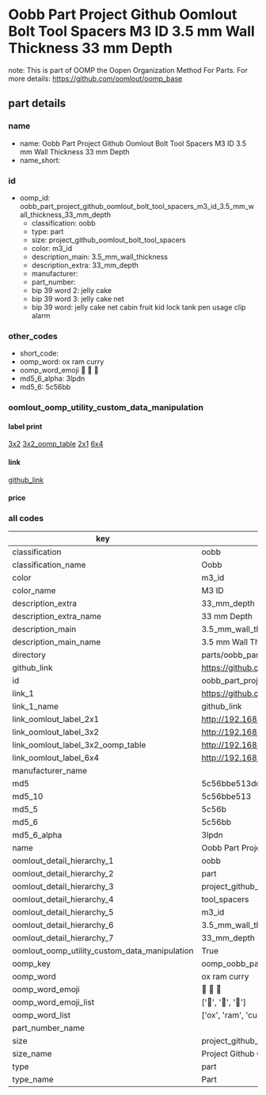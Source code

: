 # Oobb Part Project Github Oomlout Bolt Tool Spacers M3 ID 3.5 mm Wall Thickness 33 mm Depth  

note: This is part of OOMP the Oopen Organization Method For Parts. For more details: https://github.com/oomlout/oomp_base

##  part details





### name
* name: Oobb Part Project Github Oomlout Bolt Tool Spacers M3 ID 3.5 mm Wall Thickness 33 mm Depth
* name_short: 
### id
* oomp_id: oobb_part_project_github_oomlout_bolt_tool_spacers_m3_id_3.5_mm_wall_thickness_33_mm_depth
  * classification: oobb
  * type: part
  * size: project_github_oomlout_bolt_tool_spacers
  * color: m3_id
  * description_main: 3.5_mm_wall_thickness
  * description_extra: 33_mm_depth
  * manufacturer: 
  * part_number: 
  * bip 39 word 2: jelly cake
  * bip 39 word 3: jelly cake net
  * bip 39 word: jelly cake net cabin fruit kid lock tank pen usage clip alarm

### other_codes
* short_code: 
* oomp_word: ox ram curry
* oomp_word_emoji :ox: :ram: :curry:
* md5_6_alpha: 3lpdn
* md5_6: 5c56bb






### oomlout_oomp_utility_custom_data_manipulation
#### label print
[3x2](http://192.168.1.245:1112/?label=oomp%203lpdn)
[3x2_oomp_table](http://192.168.1.107:1112/?label=oomp%203lpdn)
[2x1](http://192.168.1.242:1112/?label=oomp%203lpdn)
[6x4](http://192.168.1.55:1112/?label=oomp%203lpdn)    

#### link

[github_link](https://github.com/oomlout/oomlout_oomp_part_src/tree/main/parts/oobb_part_project_github_oomlout_bolt_tool_spacers_m3_id_3.5_mm_wall_thickness_33_mm_depth)                              

#### price







### all codes 
| key | value |  
| --- | --- |  
| classification | oobb |  
| classification_name | Oobb |  
| color | m3_id |  
| color_name | M3 ID |  
| description_extra | 33_mm_depth |  
| description_extra_name | 33 mm Depth |  
| description_main | 3.5_mm_wall_thickness |  
| description_main_name | 3.5 mm Wall Thickness |  
| directory | parts/oobb_part_project_github_oomlout_bolt_tool_spacers_m3_id_3.5_mm_wall_thickness_33_mm_depth |  
| github_link | https://github.com/oomlout/oomlout_oomp_part_src/tree/main/parts/oobb_part_project_github_oomlout_bolt_tool_spacers_m3_id_3.5_mm_wall_thickness_33_mm_depth |  
| id | oobb_part_project_github_oomlout_bolt_tool_spacers_m3_id_3.5_mm_wall_thickness_33_mm_depth |  
| link_1 | https://github.com/oomlout/oomlout_oomp_part_src/tree/main/parts/oobb_part_project_github_oomlout_bolt_tool_spacers_m3_id_3.5_mm_wall_thickness_33_mm_depth |  
| link_1_name | github_link |  
| link_oomlout_label_2x1 | http://192.168.1.242:1112/?label=oomp%203lpdn |  
| link_oomlout_label_3x2 | http://192.168.1.245:1112/?label=oomp%203lpdn |  
| link_oomlout_label_3x2_oomp_table | http://192.168.1.107:1112/?label=oomp%203lpdn |  
| link_oomlout_label_6x4 | http://192.168.1.55:1112/?label=oomp%203lpdn |  
| manufacturer_name |  |  
| md5 | 5c56bbe513ddb06de92ee1fd294813be |  
| md5_10 | 5c56bbe513 |  
| md5_5 | 5c56b |  
| md5_6 | 5c56bb |  
| md5_6_alpha | 3lpdn |  
| name | Oobb Part Project Github Oomlout Bolt Tool Spacers M3 ID 3.5 mm Wall Thickness 33 mm Depth |  
| oomlout_detail_hierarchy_1 | oobb |  
| oomlout_detail_hierarchy_2 | part |  
| oomlout_detail_hierarchy_3 | project_github_bolt |  
| oomlout_detail_hierarchy_4 | tool_spacers |  
| oomlout_detail_hierarchy_5 | m3_id |  
| oomlout_detail_hierarchy_6 | 3.5_mm_wall_thickness |  
| oomlout_detail_hierarchy_7 | 33_mm_depth |  
| oomlout_oomp_utility_custom_data_manipulation | True |  
| oomp_key | oomp_oobb_part_project_github_oomlout_bolt_tool_spacers_m3_id_3.5_mm_wall_thickness_33_mm_depth |  
| oomp_word | ox ram curry |  
| oomp_word_emoji | :ox: :ram: :curry: |  
| oomp_word_emoji_list | [':ox:', ':ram:', ':curry:'] |  
| oomp_word_list | ['ox', 'ram', 'curry'] |  
| part_number_name |  |  
| size | project_github_oomlout_bolt_tool_spacers |  
| size_name | Project Github Oomlout Bolt Tool Spacers |  
| type | part |  
| type_name | Part |  
